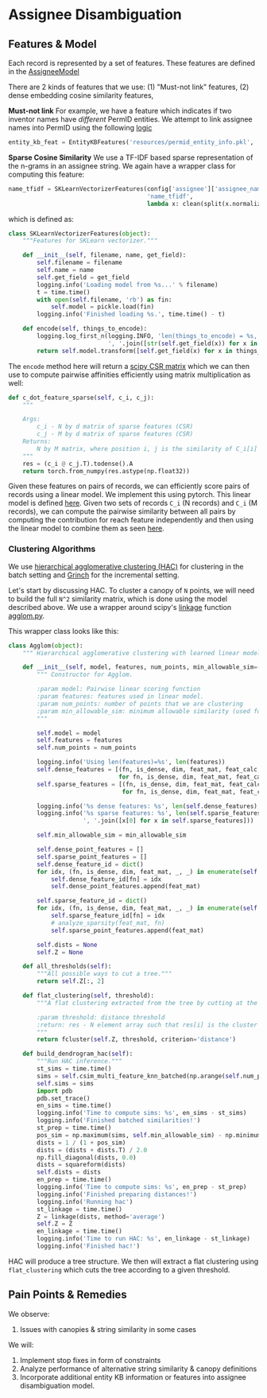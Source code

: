 # Assignee Disambiguation

## Features & Model

Each record is represented by a set of features.
These features are defined in the [AssigneeModel](../pv/disambiguation/assignee/model.py)

There are 2 kinds of features that we use:
(1) "Must-not link" features,
(2) dense embedding cosine similarity features,

**Must-not link** For example, we have a feature which indicates if two
inventor names have _different_ PermID entities.
We attempt to link assignee names into PermID using the following [logic](../pv/disambiguation/assignee/model.py#L13)

```Python
entity_kb_feat = EntityKBFeatures('resources/permid_entity_info.pkl', 'entitykb', lambda x: x)
```

**Sparse Cosine Similarity** We use a TF-IDF based sparse representation of the n-grams in an assignee string.
 We again have a wrapper class for computing this feature:

```Python
name_tfidf = SKLearnVectorizerFeatures(config['assignee']['assignee_name_model'],
                                       'name_tfidf',
                                       lambda x: clean(split(x.normalized_most_frequent)))
```

which is defined as:

```Python
class SKLearnVectorizerFeatures(object):
    """Features for SKLearn vectorizer."""

    def __init__(self, filename, name, get_field):
        self.filename = filename
        self.name = name
        self.get_field = get_field
        logging.info('Loading model from %s...' % filename)
        t = time.time()
        with open(self.filename, 'rb') as fin:
            self.model = pickle.load(fin)
        logging.info('Finished loading %s.', time.time() - t)

    def encode(self, things_to_encode):
        logging.log_first_n(logging.INFO, 'len(things_to_encode) = %s, %s', 10, len(things_to_encode),
                            ', '.join([str(self.get_field(x)) for x in things_to_encode[:5]]))
        return self.model.transform([self.get_field(x) for x in things_to_encode])
```

The `encode` method here will return a [scipy CSR matrix](https://docs.scipy.org/doc/scipy/reference/generated/scipy.sparse.csr_matrix.html)
which we can then use to compute pairwise affinities efficiently
using matrix multiplication as well:

```Python
def c_dot_feature_sparse(self, c_i, c_j):
    """

    Args:
        c_i - N by d matrix of sparse features (CSR)
        c_j - M by d matrix of sparse features (CSR)
    Returns:
        N by M matrix, where position i, j is the similarity of C_i[i] and C_j[j]
    """
    res = (c_i @ c_j.T).todense().A
    return torch.from_numpy(res.astype(np.float32))
```


Given these features on pairs of records, we can efficiently score
pairs of records using a linear model. We implement this using pytorch.
This linear model is defined [here](https://github.com/iesl/grinch/blob/main/src/python/grinch/model.py#L23-L70).
Given two sets of records `C_i` (N records) and `C_i` (M records),
we can compute the pairwise similarity between all pairs by
computing the contribution for reach feature independently and then
using the linear model to combine them as seen [here](https://github.com/iesl/grinch/blob/main/src/python/grinch/agglom.py#L115-L139).

### Clustering Algorithms

We use [hierarchical agglomerative clustering (HAC)](https://docs.scipy.org/doc/scipy/reference/generated/scipy.cluster.hierarchy.linkage.html)
for clustering in the batch setting and [Grinch](https://github.com/iesl/grinch) for the incremental setting.

Let's start by discussing HAC. To cluster a canopy of `N` points,
we will need to build the full `N^2` similarity matrix, which is
done using the model described above. We use a wrapper around
scipy's [linkage](https://docs.scipy.org/doc/scipy/reference/generated/scipy.cluster.hierarchy.linkage.html) function [agglom.py](https://github.com/iesl/grinch/blob/main/src/python/grinch/agglom.py).

This wrapper class looks like this:

```Python
class Agglom(object):
    """ Hierarchical agglomerative clustering with learned linear model w/ rules."""

    def __init__(self, model, features, num_points, min_allowable_sim=-20000.0):
        """ Constructor for Agglom.

        :param model: Pairwise linear scoring function
        :param features: features used in linear model.
        :param num_points: number of points that we are clustering
        :param min_allowable_sim: minimum allowable similarity (used for rule-based models)
        """

        self.model = model
        self.features = features
        self.num_points = num_points

        logging.info('Using len(features)=%s', len(features))
        self.dense_features = [(fn, is_dense, dim, feat_mat, feat_calc, centroid_type)
                               for fn, is_dense, dim, feat_mat, feat_calc, centroid_type in features if is_dense]
        self.sparse_features = [(fn, is_dense, dim, feat_mat, feat_calc, centroid_type)
                                for fn, is_dense, dim, feat_mat, feat_calc, centroid_type in features if not is_dense]

        logging.info('%s dense features: %s', len(self.dense_features), ', '.join([x[0] for x in self.dense_features]))
        logging.info('%s sparse features: %s', len(self.sparse_features),
                     ', '.join([x[0] for x in self.sparse_features]))

        self.min_allowable_sim = min_allowable_sim

        self.dense_point_features = []
        self.sparse_point_features = []
        self.dense_feature_id = dict()
        for idx, (fn, is_dense, dim, feat_mat, _, _) in enumerate(self.dense_features):
            self.dense_feature_id[fn] = idx
            self.dense_point_features.append(feat_mat)

        self.sparse_feature_id = dict()
        for idx, (fn, is_dense, dim, feat_mat, _, _) in enumerate(self.sparse_features):
            self.sparse_feature_id[fn] = idx
            # analyze_sparsity(feat_mat, fn)
            self.sparse_point_features.append(feat_mat)

        self.dists = None
        self.Z = None

    def all_thresholds(self):
        """All possible ways to cut a tree."""
        return self.Z[:, 2]

    def flat_clustering(self, threshold):
        """A flat clustering extracted from the tree by cutting at the given distance threshold.

        :param threshold: distance threshold
        :return: res - N element array such that res[i] is the cluster id of the ith point.
        """
        return fcluster(self.Z, threshold, criterion='distance')

    def build_dendrogram_hac(self):
        """Run HAC inference."""
        st_sims = time.time()
        sims = self.csim_multi_feature_knn_batched(np.arange(self.num_points), np.arange(self.num_points))
        self.sims = sims
        import pdb
        pdb.set_trace()
        en_sims = time.time()
        logging.info('Time to compute sims: %s', en_sims - st_sims)
        logging.info('Finished batched similarities!')
        st_prep = time.time()
        pos_sim = np.maximum(sims, self.min_allowable_sim) - np.minimum(0.0, self.min_allowable_sim)
        dists = 1 / (1 + pos_sim)
        dists = (dists + dists.T) / 2.0
        np.fill_diagonal(dists, 0.0)
        dists = squareform(dists)
        self.dists = dists
        en_prep = time.time()
        logging.info('Time to compute sims: %s', en_prep - st_prep)
        logging.info('Finished preparing distances!')
        logging.info('Running hac')
        st_linkage = time.time()
        Z = linkage(dists, method='average')
        self.Z = Z
        en_linkage = time.time()
        logging.info('Time to run HAC: %s', en_linkage - st_linkage)
        logging.info('Finished hac!')
```

HAC will produce a tree structure. We then will extract a flat clustering
using `flat_clustering` which cuts the tree according to a given threshold.

## Pain Points & Remedies

We observe:

1. Issues with canopies & string similarity in some cases

We will:

1. Implement stop fixes in form of constraints
2. Analyze performance of alternative string similarity & canopy definitions
3. Incorporate additional entity KB information or features into assignee disambiguation model.



